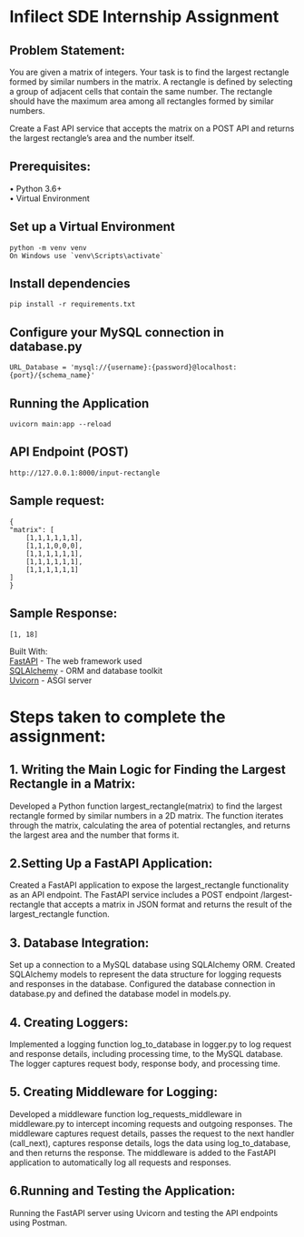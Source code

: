 # Infilect SDE Internship Assignment

## Problem Statement:
You are given a matrix of integers. Your task is to find the largest rectangle formed by similar
numbers in the matrix. A rectangle is defined by selecting a group of adjacent cells that contain
the same number. The rectangle should have the maximum area among all rectangles formed
by similar numbers.


Create a Fast API service that accepts the matrix on a POST API and returns the largest
rectangle’s area and the number itself.


## Prerequisites:
 
• Python 3.6+ <br>
• Virtual Environment

## Set up a Virtual Environment
    python -m venv venv
    On Windows use `venv\Scripts\activate`

## Install dependencies
    pip install -r requirements.txt

   
## Configure your MySQL connection in database.py
    URL_Database = 'mysql://{username}:{password}@localhost:{port}/{schema_name}'

## Running the Application
    uvicorn main:app --reload

## API Endpoint (POST)
    http://127.0.0.1:8000/input-rectangle


## Sample request:
    {
    "matrix": [
        [1,1,1,1,1,1],
        [1,1,1,0,0,0],
        [1,1,1,1,1,1],
        [1,1,1,1,1,1],
        [1,1,1,1,1,1]
    ]
    }  

## Sample Response:
    [1, 18]
     

Built With: <br>
  <a href="https://fastapi.tiangolo.com/" target="_blank">FastAPI</a> - The web framework used <br>
  <a href="https://www.sqlalchemy.org/" target="_blank">SQLAlchemy</a> - ORM and database toolkit <br>
  <a href="https://www.uvicorn.org/" target="_blank">Uvicorn</a> - ASGI server <br>


# Steps taken to complete the assignment:

## 1. Writing the Main Logic for Finding the Largest Rectangle in a Matrix:

Developed a Python function largest_rectangle(matrix) to find the largest rectangle formed by similar numbers in a 2D matrix.
The function iterates through the matrix, calculating the area of potential rectangles, and returns the largest area and the number that forms it.


## 2.Setting Up a FastAPI Application:
Created a FastAPI application to expose the largest_rectangle functionality as an API endpoint.
The FastAPI service includes a POST endpoint /largest-rectangle that accepts a matrix in JSON format and returns the result of the largest_rectangle function.


## 3. Database Integration:
Set up a connection to a MySQL database using SQLAlchemy ORM.
Created SQLAlchemy models to represent the data structure for logging requests and responses in the database.
Configured the database connection in database.py and defined the database model in models.py.


## 4. Creating Loggers:

Implemented a logging function log_to_database in logger.py to log request and response details, including processing time, to the MySQL database.
The logger captures request body, response body, and processing time.

## 5. Creating Middleware for Logging:

Developed a middleware function log_requests_middleware in middleware.py to intercept incoming requests and outgoing responses.
The middleware captures request details, passes the request to the next handler (call_next), captures response details, logs the data using log_to_database, and then returns the response.
The middleware is added to the FastAPI application to automatically log all requests and responses.

## 6.Running and Testing the Application:
Running the FastAPI server using Uvicorn and testing the API endpoints using Postman.

